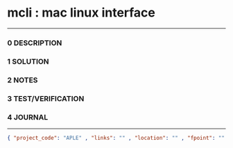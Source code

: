 # mcli : mac linux interface
--------------------------------
### 0 DESCRIPTION


### 1 SOLUTION


### 2 NOTES


### 3 TEST/VERIFICATION


### 4 JOURNAL



--------------------------------
```json
{ "project_code": "APLE" , "links": "" , "location": "" , "fpoint": "" }
```
